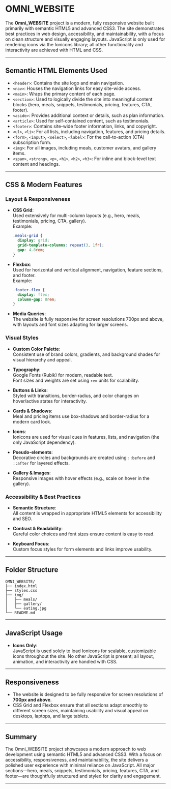 # OMNI_WEBSITE

The **Omni_WEBSITE** project is a modern, fully responsive website built primarily with semantic HTML5 and advanced CSS3. The site demonstrates best practices in web design, accessibility, and maintainability, with a focus on clean structure and visually engaging layouts. JavaScript is only used for rendering icons via the Ionicons library; all other functionality and interactivity are achieved with HTML and CSS.

---

## Semantic HTML Elements Used

- `<header>`: Contains the site logo and main navigation.
- `<nav>`: Houses the navigation links for easy site-wide access.
- `<main>`: Wraps the primary content of each page.
- `<section>`: Used to logically divide the site into meaningful content blocks (hero, meals, snippets, testimonials, pricing, features, CTA, footer).
- `<aside>`: Provides additional context or details, such as plan information.
- `<article>`: Used for self-contained content, such as testimonials.
- `<footer>`: Contains site-wide footer information, links, and copyright.
- `<ul>`, `<li>`: For all lists, including navigation, features, and pricing details.
- `<form>`, `<input>`, `<select>`, `<label>`: For the call-to-action (CTA) subscription form.
- `<img>`: For all images, including meals, customer avatars, and gallery items.
- `<span>`, `<strong>`, `<p>`, `<h1>`, `<h2>`, `<h3>`: For inline and block-level text content and headings.

---

## CSS & Modern Features

### Layout & Responsiveness

- **CSS Grid**:  
  Used extensively for multi-column layouts (e.g., hero, meals, testimonials, pricing, CTA, gallery).  
  Example:

  ```css
  .meals-grid {
    display: grid;
    grid-template-columns: repeat(3, 1fr);
    gap: 4.8rem;
  }
  ```

- **Flexbox**:  
  Used for horizontal and vertical alignment, navigation, feature sections, and footer.  
  Example:

  ```css
  .footer-flex {
    display: flex;
    column-gap: 8rem;
  }
  ```

- **Media Queries**:  
  The website is fully responsive for screen resolutions 700px and above, with layouts and font sizes adapting for larger screens.

### Visual Styles

- **Custom Color Palette**:  
  Consistent use of brand colors, gradients, and background shades for visual hierarchy and appeal.

- **Typography**:  
  Google Fonts (Rubik) for modern, readable text.  
  Font sizes and weights are set using `rem` units for scalability.

- **Buttons & Links**:  
  Styled with transitions, border-radius, and color changes on hover/active states for interactivity.

- **Cards & Shadows**:  
  Meal and pricing items use box-shadows and border-radius for a modern card look.

- **Icons**:  
  Ionicons are used for visual cues in features, lists, and navigation (the only JavaScript dependency).

- **Pseudo-elements**:  
  Decorative circles and backgrounds are created using `::before` and `::after` for layered effects.

- **Gallery & Images**:  
  Responsive images with hover effects (e.g., scale on hover in the gallery).

### Accessibility & Best Practices

- **Semantic Structure**:  
  All content is wrapped in appropriate HTML5 elements for accessibility and SEO.

- **Contrast & Readability**:  
  Careful color choices and font sizes ensure content is easy to read.

- **Keyboard Focus**:  
  Custom focus styles for form elements and links improve usability.

---

## Folder Structure

```
OMNI_WEBSITE/
├── index.html
├── styles.css
├── img/
│   ├── meals/
│   ├── gallery/
│   └── eating.jpg
└── README.md
```

---

## JavaScript Usage

- **Icons Only**:  
  JavaScript is used solely to load Ionicons for scalable, customizable icons throughout the site. No other JavaScript is present; all layout, animation, and interactivity are handled with CSS.

---

## Responsiveness

- The website is designed to be fully responsive for screen resolutions of **700px and above**.
- CSS Grid and Flexbox ensure that all sections adapt smoothly to different screen sizes, maintaining usability and visual appeal on desktops, laptops, and large tablets.

---

## Summary

The Omni_WEBSITE project showcases a modern approach to web development using semantic HTML5 and advanced CSS3. With a focus on accessibility, responsiveness, and maintainability, the site delivers a polished user experience with minimal reliance on JavaScript. All major sections—hero, meals, snippets, testimonials, pricing, features, CTA, and footer—are thoughtfully structured and styled for clarity and engagement.

---
